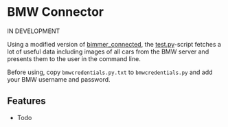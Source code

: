 # BMW Connector

IN DEVELOPMENT

Using a modified version of [bimmer_connected](https://github.com/bimmerconnected/bimmer_connected/), the [test.py](./test.py)-script fetches a lot of useful data including images of all cars from the BMW server and presents them to the user in the command line.

Before using, copy `bmwcredentials.py.txt` to `bmwcredentials.py` and add your BMW username and password.

## Features
- Todo